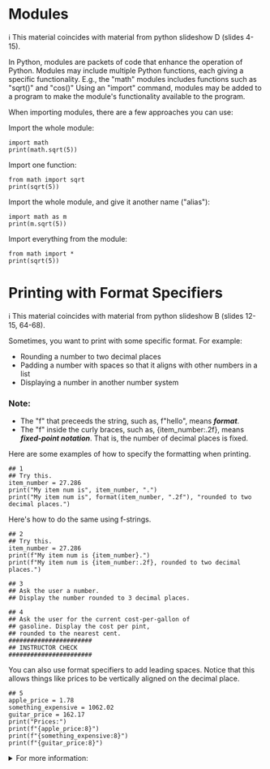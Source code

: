 # Modules

ℹ️ This material coincides with material from python slideshow D (slides 4-15).

In Python, modules are packets of code that enhance the operation of Python.
Modules may include multiple Python functions, each giving a specific functionality.
E.g., the "math" modules includes functions such as "sqrt()" and "cos()" 
Using an "import" command, modules may be added to a program to make the module's functionality available to the program.

When importing modules, there are a few approaches you can use:

Import the whole module:

```python3
import math
print(math.sqrt(5))
```

Import one function:

```python3
from math import sqrt
print(sqrt(5))
```

Import the whole module, and give it another name ("alias"):

```python3
import math as m
print(m.sqrt(5))
```

Import everything from the module:

```python3
from math import *
print(sqrt(5))
```

# Printing with Format Specifiers

ℹ️ This material coincides with material from python slideshow B (slides 12-15, 64-68). 

Sometimes, you want to print with some specific format.
For example:
 - Rounding a number to two decimal places
 - Padding a number with spaces so that it aligns with other numbers in a list
 - Displaying a number in another number system

### Note:
- The "f" that preceeds the string, such as, f"hello", means ***format***.
- The "f" inside the curly braces, such as, {item_number:.2f}, means ***fixed-point notation***. That is, the number of decimal places is fixed.

Here are some examples of how to specify the formatting when printing.

```python3
## 1
## Try this.
item_number = 27.286
print("My item num is", item_number, ".")
print("My item num is", format(item_number, ".2f"), "rounded to two decimal places.")
```

Here's how to do the same using f-strings.

```python3
## 2
## Try this.
item_number = 27.286
print(f"My item num is {item_number}.")
print(f"My item num is {item_number:.2f}, rounded to two decimal places.")

## 3
## Ask the user a number.
## Display the number rounded to 3 decimal places.

## 4
## Ask the user for the current cost-per-gallon of
## gasoline. Display the cost per pint,
## rounded to the nearest cent.
#######################
## INSTRUCTOR CHECK
#######################
```

You can also use format specifiers to add leading spaces. Notice that this allows things like prices to be vertically aligned on the decimal place.

```python3
## 5
apple_price = 1.78
something_expensive = 1062.02
guitar_price = 162.17
print("Prices:")
print(f"{apple_price:8}")
print(f"{something_expensive:8}")
print(f"{guitar_price:8}")
```

<details><summary>For more information:</summary>
- This website gives some great practical examples. Recommended to start here.  
  https://www.linisnil.com/articles/practical-guide-to-python-string-format-specifiers/  
- Another good site.  
  https://www.pythonmorsels.com/string-formatting/  
- This website gives detailed documentation; somewhat more difficult to read.  
  https://docs.python.org/3/library/string.html#format-specification-mini-language
</details>
